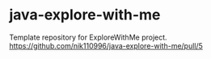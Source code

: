 # java-explore-with-me
Template repository for ExploreWithMe project.
https://github.com/nik110996/java-explore-with-me/pull/5
